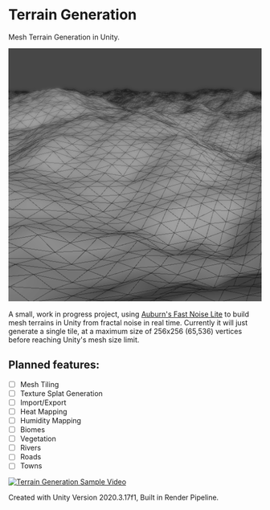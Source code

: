 # Terrain Generation

Mesh Terrain Generation in Unity.

![Screenshot](/Images/screen.png)

A small, work in progress project, using [Auburn's Fast Noise Lite](https://github.com/Auburn/FastNoiseLite) to build mesh terrains in Unity from fractal noise in real time.
Currently it will just generate a single tile, at a maximum size of 256x256 (65,536) vertices before reaching Unity's mesh size limit.

## Planned features:

- [ ] Mesh Tiling
- [ ] Texture Splat Generation
- [ ] Import/Export
- [ ] Heat Mapping
- [ ] Humidity Mapping
- [ ] Biomes
- [ ] Vegetation
- [ ] Rivers
- [ ] Roads
- [ ] Towns

[![Terrain Generation Sample Video](https://www.youtube.com/watch?v=NTL1dnTnPpo/0.jpg)](https://www.youtube.com/watch?v=NTL1dnTnPpo "Terrain Generation")

Created with Unity Version 2020.3.17f1, Built in Render Pipeline.
